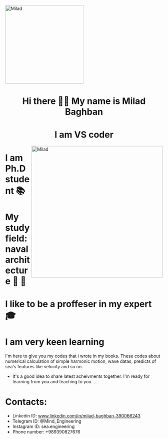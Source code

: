 <image align="center" alt="Milad" width = "250" src="http://up44.ir/previews/3e48b99fbb3a6fd496f9d999927b66cd.png">
<h1 align="center">  Hi there 👋🏻  My name is Milad Baghban </h1>
<h1 align="center">  I am VS coder </h1>
<image align="right" alt="Milad" width = "420" src="https://raw.githubusercontent.com/codingknite/codingknite/main/programming.gif">

# I am Ph.D student 📚
# My study field: naval architecture 🌊 🚢
# I like to be a proffeser in my expert 🎓
# I am very keen learning
I'm here to give you my codes that i wrote in my books. These codes about numerical calculation of simple harmonic motion, wave datas, predicts of sea's features like velocity and so on.
* It's a good idea to share latest acheivments together. I'm ready for learning from you and teaching to you .....

# Contacts: 
* Linkedin ID: www.linkedin.com/in/milad-baghban-390066243
* Telegram ID: @Mind_Engineering
* Instagram ID: sea.engineering
* Phone number: +989390827676

